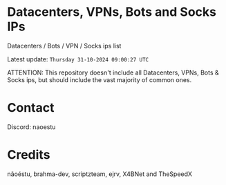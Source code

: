 # Datacenters, VPNs, Bots and Socks IPs
 
Datacenters / Bots / VPN / Socks ips list

Latest update: `Thursday 31-10-2024 09:00:27 UTC` 

ATTENTION: This repository doesn't include all Datacenters, VPNs, Bots & Socks ips, 
but should include the vast majority of common ones.

# Contact
Discord: naoestu

# Credits
nãoéstu, brahma-dev, scriptzteam, ejrv, X4BNet and TheSpeedX
